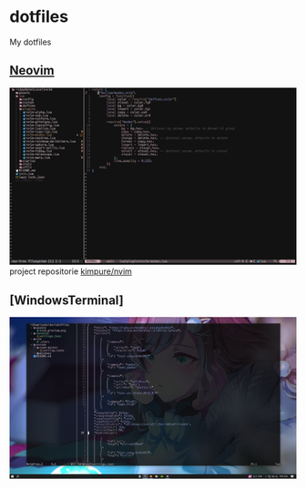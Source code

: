 # dotfiles
My dotfiles

## [Neovim](https://github.com/neovim/neovim)
![](https://github.com/kimpure/nvim/raw/main/assets/preview.png)
project repositorie [kimpure/nvim](https://github.com/kimpure/nvim)


## [WindowsTerminal]
![](./assets/windows-terminal.png)


